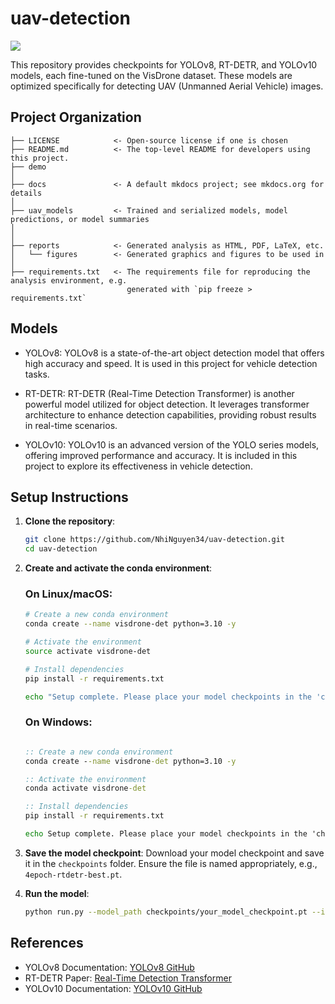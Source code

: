 # uav-detection

<a target="_blank" href="https://cookiecutter-data-science.drivendata.org/">
    <img src="https://img.shields.io/badge/CCDS-Project%20template-328F97?logo=cookiecutter" />
</a>

This repository provides checkpoints for YOLOv8, RT-DETR, and YOLOv10 models, each fine-tuned on the VisDrone dataset. These models are optimized specifically for detecting UAV (Unmanned Aerial Vehicle) images.

## Project Organization

```
├── LICENSE            <- Open-source license if one is chosen
├── README.md          <- The top-level README for developers using this project.
├── demo
│
├── docs               <- A default mkdocs project; see mkdocs.org for details
│
├── uav_models         <- Trained and serialized models, model predictions, or model summaries
│
│             
├── reports            <- Generated analysis as HTML, PDF, LaTeX, etc.
│   └── figures        <- Generated graphics and figures to be used in 
│
├── requirements.txt   <- The requirements file for reproducing the analysis environment, e.g.
                          generated with `pip freeze > requirements.txt`
```


## Models

- YOLOv8: YOLOv8 is a state-of-the-art object detection model that offers high accuracy and speed. It is used in this project for vehicle detection tasks.

- RT-DETR: RT-DETR (Real-Time Detection Transformer) is another powerful model utilized for object detection. It leverages transformer architecture to enhance detection capabilities, providing robust results in real-time scenarios.

- YOLOv10: YOLOv10 is an advanced version of the YOLO series models, offering improved performance and accuracy. It is included in this project to explore its effectiveness in vehicle detection.

## Setup Instructions

1. **Clone the repository**:
    ```bash
    git clone https://github.com/NhiNguyen34/uav-detection.git
    cd uav-detection
    ```

2. **Create and activate the conda environment**:

    ### On Linux/macOS:
    
    ```bash
    # Create a new conda environment
    conda create --name visdrone-det python=3.10 -y

    # Activate the environment
    source activate visdrone-det

    # Install dependencies
    pip install -r requirements.txt

    echo "Setup complete. Please place your model checkpoints in the 'checkpoints' folder and your demo images in the 'demo' folder."
    ```

    ### On Windows:
    
    ```bat

    :: Create a new conda environment
    conda create --name visdrone-det python=3.10 -y

    :: Activate the environment
    conda activate visdrone-det

    :: Install dependencies
    pip install -r requirements.txt

    echo Setup complete. Please place your model checkpoints in the 'checkpoints' folder and your demo images in the 'demo' folder.
    ```

3. **Save the model checkpoint**:
    Download your model checkpoint and save it in the `checkpoints` folder. Ensure the file is named appropriately, e.g., `4epoch-rtdetr-best.pt`.

4. **Run the model**:
    ```bash
    python run.py --model_path checkpoints/your_model_checkpoint.pt --image_path demo/your_image.jpg --model_detect "your_model" 
    ```

## References

- YOLOv8 Documentation: [YOLOv8 GitHub](https://github.com/ultralytics/ultralytics)
- RT-DETR Paper: [Real-Time Detection Transformer](https://arxiv.org/pdf/2304.08069)
- YOLOv10 Documentation: [YOLOv10 GitHub](https://github.com/THU-MIG/yolov10)
